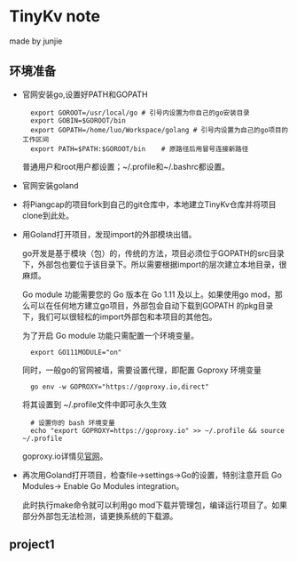 TinyKv note
============================
made by junjie

## 环境准备

- 官网安装go,设置好PATH和GOPATH

        export GOROOT=/usr/local/go # 引号内设置为你自己的go安装目录
        export GOBIN=$GOROOT/bin
        export GOPATH=/home/luo/Workspace/golang # 引号内设置为自己的go项目的工作区间
        export PATH=$PATH:$GOROOT/bin    # 原路径后用冒号连接新路径

    普通用户和root用户都设置；~/.profile和~/.bashrc都设置。

- 官网安装goland

- 将Piangcap的项目fork到自己的git仓库中，本地建立TinyKv仓库并将项目clone到此处。

- 用Goland打开项目，发现import的外部模块出错。

    go开发是基于模块（包）的，传统的方法，项目必须位于GOPATH的src目录下，外部包也要位于该目录下。所以需要根据import的层次建立本地目录，很麻烦。

    Go module 功能需要您的 Go 版本在 Go 1.11 及以上。如果使用go mod，那么可以在任何地方建立go项目，外部包会自动下载到GOPATH 的pkg目录下，我们可以很轻松的import外部包和本项目的其他包。

    为了开启 Go module 功能只需配置一个环境变量。 

        export GO111MODULE="on"

    同时，一般go的官网被墙，需要设置代理，即配置 Goproxy 环境变量

        go env -w GOPROXY="https://goproxy.io,direct"

    将其设置到 ~/.profile文件中即可永久生效

        # 设置你的 bash 环境变量
        echo "export GOPROXY=https://goproxy.io" >> ~/.profile && source ~/.profile

    goproxy.io详情见[官网](https://goproxy.io/)。

- 再次用Goland打开项目，检查file->settings->Go的设置，特别注意开启 Go Modules-> Enable Go Modules integration。

    此时执行make命令就可以利用go mod下载并管理包，编译运行项目了。如果部分外部包无法检测，请更换系统的下载源。


## project1


